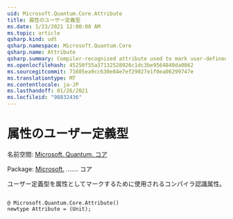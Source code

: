 ```yaml
---
uid: Microsoft.Quantum.Core.Attribute
title: 属性のユーザー定義型
ms.date: 1/23/2021 12:00:00 AM
ms.topic: article
qsharp.kind: udt
qsharp.namespace: Microsoft.Quantum.Core
qsharp.name: Attribute
qsharp.summary: Compiler-recognized attribute used to mark user-defined types as attributes.
ms.openlocfilehash: 45250f55a37132528926c1dc3be9564840da0862
ms.sourcegitcommit: 71605ea9cc630e84e7ef29027e1f0ea06299747e
ms.translationtype: MT
ms.contentlocale: ja-JP
ms.lasthandoff: 01/26/2021
ms.locfileid: "98832436"
---
```

# <a name="attribute-user-defined-type"></a>属性のユーザー定義型

名前空間: [Microsoft. Quantum. コア](xref:Microsoft.Quantum.Core)

Package: [Microsoft.](https://nuget.org/packages/Microsoft.Quantum.QSharp.Core) ....... コア


ユーザー定義型を属性としてマークするために使用されるコンパイラ認識属性。

```qsharp

@ Microsoft.Quantum.Core.Attribute()
newtype Attribute = (Unit);
```

